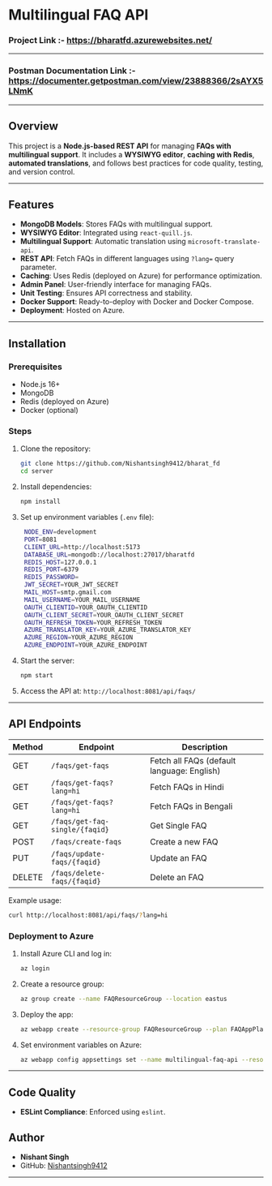 # Multilingual FAQ API

### Project Link :- https://bharatfd.azurewebsites.net/
---
### Postman Documentation Link :- https://documenter.getpostman.com/view/23888366/2sAYX5LNmK
---
## Overview
This project is a **Node.js-based REST API** for managing **FAQs with multilingual support**. It includes a **WYSIWYG editor**, **caching with Redis**, **automated translations**, and follows best practices for code quality, testing, and version control.

---

## Features
- **MongoDB Models**: Stores FAQs with multilingual support.
- **WYSIWYG Editor**: Integrated using `react-quill.js`.
- **Multilingual Support**: Automatic translation using `microsoft-translate-api`.
- **REST API**: Fetch FAQs in different languages using `?lang=` query parameter.
- **Caching**: Uses Redis (deployed on Azure) for performance optimization.
- **Admin Panel**: User-friendly interface for managing FAQs.
- **Unit Testing**: Ensures API correctness and stability.
- **Docker Support**: Ready-to-deploy with Docker and Docker Compose.
- **Deployment**: Hosted on Azure.

---

## Installation

### Prerequisites
- Node.js 16+
- MongoDB
- Redis (deployed on Azure)
- Docker (optional)

### Steps
1. Clone the repository:
   ```sh
   git clone https://github.com/Nishantsingh9412/bharat_fd
   cd server
   ```
2. Install dependencies:
   ```sh
   npm install
   ```
3. Set up environment variables (`.env` file):
   ```sh
    NODE_ENV=development
    PORT=8081
    CLIENT_URL=http://localhost:5173
    DATABASE_URL=mongodb://localhost:27017/bharatfd
    REDIS_HOST=127.0.0.1
    REDIS_PORT=6379
    REDIS_PASSWORD=
    JWT_SECRET=YOUR_JWT_SECRET
    MAIL_HOST=smtp.gmail.com
    MAIL_USERNAME=YOUR_MAIL_USERNAME
    OAUTH_CLIENTID=YOUR_OAUTH_CLIENTID
    OAUTH_CLIENT_SECRET=YOUR_OAUTH_CLIENT_SECRET
    OAUTH_REFRESH_TOKEN=YOUR_REFRESH_TOKEN
    AZURE_TRANSLATOR_KEY=YOUR_AZURE_TRANSLATOR_KEY
    AZURE_REGION=YOUR_AZURE_REGION
    AZURE_ENDPOINT=YOUR_AZURE_ENDPOINT
   ```
4. Start the server:
   ```sh
   npm start
   ```
5. Access the API at: `http://localhost:8081/api/faqs/`

---

## API Endpoints

| Method | Endpoint | Description |
|--------|-------------|-------------|
| GET | `/faqs/get-faqs` | Fetch all FAQs (default language: English) |
| GET | `/faqs/get-faqs?lang=hi` | Fetch FAQs in Hindi |
| GET | `/faqs/get-faqs?lang=hi` | Fetch FAQs in Bengali |
| GET | `/faqs/get-faq-single/{faqid}` | Get Single FAQ |
| POST | `/faqs/create-faqs` | Create a new FAQ |
| PUT | `/faqs/update-faqs/{faqid}` | Update an FAQ |
| DELETE | `/faqs/delete-faqs/{faqid}` | Delete an FAQ |

Example usage:
```sh
curl http://localhost:8081/api/faqs/?lang=hi
```





### Deployment to Azure
1. Install Azure CLI and log in:
   ```sh
   az login
   ```
2. Create a resource group:
   ```sh
   az group create --name FAQResourceGroup --location eastus
   ```
3. Deploy the app:
   ```sh
   az webapp create --resource-group FAQResourceGroup --plan FAQAppPlan --name multilingual-faq-api --runtime "NODE|16-lts"
   ```
4. Set environment variables on Azure:
   ```sh
   az webapp config appsettings set --name multilingual-faq-api --resource-group FAQResourceGroup --settings MONGO_URI=your_mongodb_uri REDIS_URL=your_azure_redis_url
   ```

---

## Code Quality
- **ESLint Compliance**: Enforced using `eslint`.

## Author
- **Nishant Singh**  
- GitHub: [Nishantsingh9412](https://github.com/Nishantsingh9412/)

---

